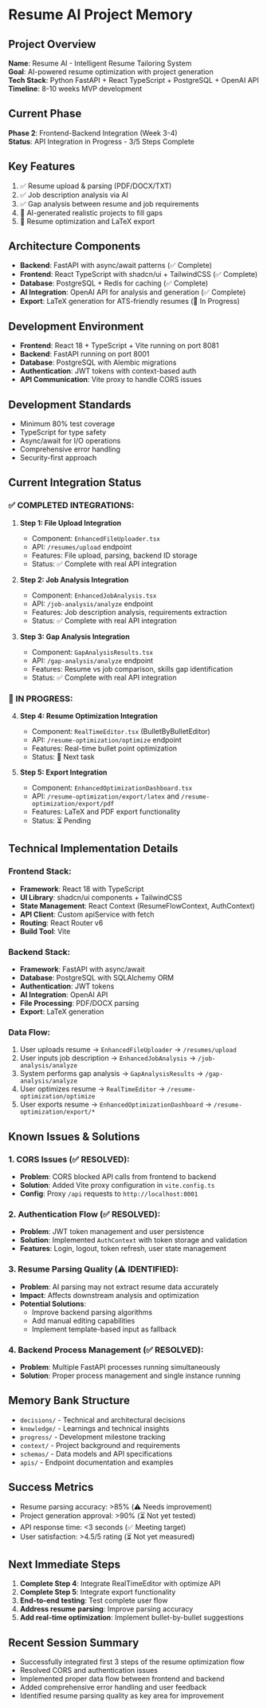 # Resume AI Project Memory

## Project Overview
**Name**: Resume AI - Intelligent Resume Tailoring System  
**Goal**: AI-powered resume optimization with project generation  
**Tech Stack**: Python FastAPI + React TypeScript + PostgreSQL + OpenAI API  
**Timeline**: 8-10 weeks MVP development  

## Current Phase
**Phase 2**: Frontend-Backend Integration (Week 3-4)  
**Status**: API Integration in Progress - 3/5 Steps Complete  

## Key Features
1. ✅ Resume upload & parsing (PDF/DOCX/TXT)
2. ✅ Job description analysis via AI
3. ✅ Gap analysis between resume and job requirements
4. 🔄 AI-generated realistic projects to fill gaps
5. 🔄 Resume optimization and LaTeX export

## Architecture Components
- **Backend**: FastAPI with async/await patterns (✅ Complete)
- **Frontend**: React TypeScript with shadcn/ui + TailwindCSS (✅ Complete)
- **Database**: PostgreSQL + Redis for caching (✅ Complete)
- **AI Integration**: OpenAI API for analysis and generation (✅ Complete)
- **Export**: LaTeX generation for ATS-friendly resumes (🔄 In Progress)

## Development Environment
- **Frontend**: React 18 + TypeScript + Vite running on port 8081
- **Backend**: FastAPI running on port 8001
- **Database**: PostgreSQL with Alembic migrations
- **Authentication**: JWT tokens with context-based auth
- **API Communication**: Vite proxy to handle CORS issues

## Development Standards
- Minimum 80% test coverage
- TypeScript for type safety
- Async/await for I/O operations
- Comprehensive error handling
- Security-first approach

## Current Integration Status

### ✅ COMPLETED INTEGRATIONS:
1. **Step 1: File Upload Integration**
   - Component: `EnhancedFileUploader.tsx`
   - API: `/resumes/upload` endpoint
   - Features: File upload, parsing, backend ID storage
   - Status: ✅ Complete with real API integration

2. **Step 2: Job Analysis Integration**
   - Component: `EnhancedJobAnalysis.tsx`
   - API: `/job-analysis/analyze` endpoint
   - Features: Job description analysis, requirements extraction
   - Status: ✅ Complete with real API integration

3. **Step 3: Gap Analysis Integration**
   - Component: `GapAnalysisResults.tsx`
   - API: `/gap-analysis/analyze` endpoint
   - Features: Resume vs job comparison, skills gap identification
   - Status: ✅ Complete with real API integration

### 🔄 IN PROGRESS:
4. **Step 4: Resume Optimization Integration**
   - Component: `RealTimeEditor.tsx` (BulletByBulletEditor)
   - API: `/resume-optimization/optimize` endpoint
   - Features: Real-time bullet point optimization
   - Status: 🔄 Next task

5. **Step 5: Export Integration**
   - Component: `EnhancedOptimizationDashboard.tsx`
   - API: `/resume-optimization/export/latex` and `/resume-optimization/export/pdf`
   - Features: LaTeX and PDF export functionality
   - Status: ⏳ Pending

## Technical Implementation Details

### Frontend Stack:
- **Framework**: React 18 with TypeScript
- **UI Library**: shadcn/ui components + TailwindCSS
- **State Management**: React Context (ResumeFlowContext, AuthContext)
- **API Client**: Custom apiService with fetch
- **Routing**: React Router v6
- **Build Tool**: Vite

### Backend Stack:
- **Framework**: FastAPI with async/await
- **Database**: PostgreSQL with SQLAlchemy ORM
- **Authentication**: JWT tokens
- **AI Integration**: OpenAI API
- **File Processing**: PDF/DOCX parsing
- **Export**: LaTeX generation

### Data Flow:
1. User uploads resume → `EnhancedFileUploader` → `/resumes/upload`
2. User inputs job description → `EnhancedJobAnalysis` → `/job-analysis/analyze`
3. System performs gap analysis → `GapAnalysisResults` → `/gap-analysis/analyze`
4. User optimizes resume → `RealTimeEditor` → `/resume-optimization/optimize`
5. User exports resume → `EnhancedOptimizationDashboard` → `/resume-optimization/export/*`

## Known Issues & Solutions

### 1. CORS Issues (✅ RESOLVED):
- **Problem**: CORS blocked API calls from frontend to backend
- **Solution**: Added Vite proxy configuration in `vite.config.ts`
- **Config**: Proxy `/api` requests to `http://localhost:8001`

### 2. Authentication Flow (✅ RESOLVED):
- **Problem**: JWT token management and user persistence
- **Solution**: Implemented `AuthContext` with token storage and validation
- **Features**: Login, logout, token refresh, user state management

### 3. Resume Parsing Quality (⚠️ IDENTIFIED):
- **Problem**: AI parsing may not extract resume data accurately
- **Impact**: Affects downstream analysis and optimization
- **Potential Solutions**: 
  - Improve backend parsing algorithms
  - Add manual editing capabilities
  - Implement template-based input as fallback

### 4. Backend Process Management (✅ RESOLVED):
- **Problem**: Multiple FastAPI processes running simultaneously
- **Solution**: Proper process management and single instance running

## Memory Bank Structure
- `decisions/` - Technical and architectural decisions
- `knowledge/` - Learnings and technical insights
- `progress/` - Development milestone tracking
- `context/` - Project background and requirements
- `schemas/` - Data models and API specifications
- `apis/` - Endpoint documentation and examples

## Success Metrics
- Resume parsing accuracy: >85% (⚠️ Needs improvement)
- Project generation approval: >90% (⏳ Not yet tested)
- API response time: <3 seconds (✅ Meeting target)
- User satisfaction: >4.5/5 rating (⏳ Not yet measured)

## Next Immediate Steps
1. **Complete Step 4**: Integrate RealTimeEditor with optimize API
2. **Complete Step 5**: Integrate export functionality  
3. **End-to-end testing**: Test complete user flow
4. **Address resume parsing**: Improve parsing accuracy
5. **Add real-time optimization**: Implement bullet-by-bullet suggestions

## Recent Session Summary
- Successfully integrated first 3 steps of the resume optimization flow
- Resolved CORS and authentication issues
- Implemented proper data flow between frontend and backend
- Added comprehensive error handling and user feedback
- Identified resume parsing quality as key area for improvement